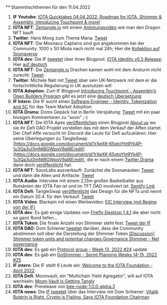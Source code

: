 ** Stammtischthemen für den 11.04.2022

1. **IF Youtube**: [IOTA Quicktakes 04.04.2022: Roadmap for IOTA, Shimmer & Assembly, Introducing Touchpoint & more!](https://www.youtube.com/watch?v=w0cRiSHFky0)
2. **IOTA NFT**: [Zentangle.io](https://zentangle.io/) mit einem [Anleitungsvideo](https://www.youtube.com/watch?v=9RGiYFQHDm4) wie man den Dragon NFT kauft
3. **Twitter**: Hans Moog zum Thema Mana: [Tweet](https://twitter.com/hus_qy/status/1511336460686966791?s=20&t=G8qEJsSCMgKHKD-mWTV_hA)
4. **IOTA NFT**: Die Moonaco Captains sind gut angekommen bei der Community. 1000 x 50 Miota nach nicht mal 24h; Hier die [Kollektion auf Soonaverse](https://soonaverse.com/collection/0xb3543424af9cc39052d84f527f382bf24e26da20)
5. **IOTA dev**: Die IF [tweetet](https://twitter.com/iota/status/1511309961921540098?s=20&t=ucEjd3KtsET0OThHf72Pxw) über ihren Blogpost: [IOTA Identity v0.5 Release](https://blog.iota.org/iota-identity-v0-5-release/); Hier [auf deutsch](https://iota-kurs.de/veroeffentlichung-von-iota-identity-v0-5/)
6. **IOTA NFT**: Die [Zentangle.io](https://zentangle.io/) Drachen kamen wohl mit dem Ansturm nicht zurecht: [Tweet](https://twitter.com/zentangle_io/status/1511436220177403906?s=20&t=ucEjd3KtsET0OThHf72Pxw)
7. **Twitter**: Michele Nati mit [Tweet](https://twitter.com/michelenati/status/1511348551212838913?s=20&t=ucEjd3KtsET0OThHf72Pxw) über sein UK-Netzwerk mit dem er die fortschrittliche Regulierung in UK ausnutzen will
8. **IOTA Adoption**: Zum IF Blogpost [Introducing Touchpoint - Assembly’s Open Builders Program](https://iota-kurs.de/einfuehrung-von-touchpoint/) gibt es jetzt eine [deutsch Übersetzung](https://iota-kurs.de/einfuehrung-von-touchpoint/)
9. **IF Intern**: Die IF sucht einen [Software Engineer - Identity, Tokenization and SC](https://iota.bamboohr.com/jobs/view.php?id=185&source=other) für das Team Market Adoption
10. **IOTA Drama**: Doms Gepäck hat in Berlin Verspätung: [Tweet](https://twitter.com/DomSchiener/status/1512056911792857088?s=20&t=u89eafe8dEDsRctpdvXxEw) mit ein paar bissigen Kommentaren zu "soon" ;-)
11. **IOTA NFT**: Die IOTA Apes [veröffentlichen](https://twitter.com/iotapes/status/1511994269745225730?s=20&t=u89eafe8dEDsRctpdvXxEw) einen Blogpost [About us](https://iotapes.medium.com/about-us-6846092db31e) wo sie ihr Defi DAO Projekt vorstellen das mit dem Verkauf der Affen startet. Der Chef Affe versucht im Discord die Leute für Defi aufzuklären: Hier seine Überlegungen zu TangleSwap [https://docs.google.com/document/d/1rXeXK-65gtoYht9Yk4P-1u3Qa3ul3mNtBGWpqV9aI8E/edit](https://docs.google.com/document/d/1rXeXK-65gtoYht9Yk4P-1u3Qa3ul3mNtBGWpqV9aI8E/edit), die er nach einem [Twitter Drama](https://twitter.com/iotapes/status/1510922209526747137?s=20&t=u89eafe8dEDsRctpdvXxEw) dann doch [veröffentlicht](https://twitter.com/iotapes/status/1510926006588256264?s=20&t=u89eafe8dEDsRctpdvXxEw) hat.
12.  **IOTA NFT**: SoonLabs ausverkauft: Zunächst die Soonanauten: [Tweet](https://twitter.com/soon_labs/status/1511954587862765570?s=20&t=u89eafe8dEDsRctpdvXxEw) und dann die Alien und Artifacte: [Tweet](https://twitter.com/soon_labs/status/1512122723190726661?s=20&t=JgDkpVIGygWphREeR9AHzA)
13.  **IOTA Audio**: Interview mit einem 2,13m großen Basketballer aus Rumänien der IOTA Fan ist und im TFT DAO involviert ist: [Spotify Link](https://open.spotify.com/show/4sC0pM1lfucOOxoa2NRWc3?si=02YAUxBxSvSFsyh1q0tvuA&nd=1)
14.  **IOTA Defi**: TangleSwap [veröffentlicht](https://twitter.com/TangleSwapE/status/1512056411500466180?s=20&t=u89eafe8dEDsRctpdvXxEw) das Design für die NFTs und nennt ein Datum 20.4. für den Verkauf: [Tweet](https://twitter.com/TangleSwapE/status/1512324005033914368?s=20&t=JgDkpVIGygWphREeR9AHzA)
15.  **IOTA Video**: Blackpin mit einen Werbevideo: [EIC Interview (mit Regine von der IF)](https://www.youtube.com/watch?v=aCJvKt2J-AQ&feature=youtu.be)
16.  **IOTA dev**: Es gab einige Updates von [Firefly Desktop 1.4.1](https://github.com/iotaledger/firefly/releases/tag/desktop-1.4.1) die aber nicht so ganz Rund liefen...
17.  **IOTA Token**: Die finale Anzahl von Shimmer steht fest: [Tweet der IF](https://twitter.com/iota/status/1511327911156064257?s=20&t=JgDkpVIGygWphREeR9AHzA)
18.  **IOTA DAO**: Dom Schiener [tweetet](https://twitter.com/DomSchiener/status/1511653912599748609?s=20&t=u89eafe8dEDsRctpdvXxEw) darüber, dass die Community abstimmen soll über die Darstellung der Shimmer Token [[Discussion] Shimmer token units and potential changes Governance Shimmer - Net governance](https://govern.iota.org/t/discussion-shimmer-token-units-and-potential-changes/1278)
19.  **IOTA dev**: Es gab ein [Protocol group - Week 13, 2022 #24](https://github.com/iotaledger/research-updates/discussions/24) update
20.  **IOTA dev**: Es gab ein [GoShimmer - Sprint Planning Weeks 14-15, 2022 #25](https://github.com/iotaledger/research-updates/discussions/25)
21.  **IF intern**: Die IF stellt 6 Leute ein: [Welcome to the IOTA Foundation - April 2022](https://blog.iota.org/welcome-to-the-iota-foundation-april-2022/)
22.  **IOTA Defi**: Moonvault, ein "Multichain Yield Agregator", will auf IOTA wechseln: [Moon-Vault is Getting Tangly](https://medium.com/@MoonVault/moon-vault-is-getting-tangly-c1d138ed0a81)
23.  **IOTA dev**: Prerelease von [bee-node-1.0.0-alpha.3](https://github.com/iotaledger/bee/releases/tag/v1.0.0-alpha.3)
24.  **IOTA news**: Die [IF tweetet](https://twitter.com/iota/status/1512047114938900498?s=20&t=JgDkpVIGygWphREeR9AHzA) über das Interview mit Dom Schiener: [Vitalik Buterin is Right. Crypto is Flailing, Says IOTA Foundation Chairman](https://beincrypto.com/vitalik-buterin-is-right-crypto-is-flailing-says-iota-foundation-chairman/)
